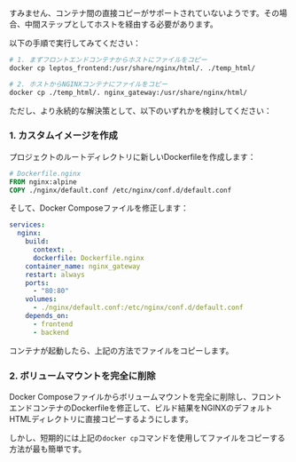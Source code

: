すみません、コンテナ間の直接コピーがサポートされていないようです。その場合、中間ステップとしてホストを経由する必要があります。

以下の手順で実行してみてください：

```bash
# 1. まずフロントエンドコンテナからホストにファイルをコピー
docker cp leptos_frontend:/usr/share/nginx/html/. ./temp_html/

# 2. ホストからNGINXコンテナにファイルをコピー
docker cp ./temp_html/. nginx_gateway:/usr/share/nginx/html/
```

ただし、より永続的な解決策として、以下のいずれかを検討してください：

### 1. カスタムイメージを作成

プロジェクトのルートディレクトリに新しいDockerfileを作成します：

```dockerfile
# Dockerfile.nginx
FROM nginx:alpine
COPY ./nginx/default.conf /etc/nginx/conf.d/default.conf
```

そして、Docker Composeファイルを修正します：

```yaml
services:
  nginx:
    build:
      context: .
      dockerfile: Dockerfile.nginx
    container_name: nginx_gateway
    restart: always
    ports:
      - "80:80"
    volumes:
      - ./nginx/default.conf:/etc/nginx/conf.d/default.conf
    depends_on:
      - frontend
      - backend
```

コンテナが起動したら、上記の方法でファイルをコピーします。

### 2. ボリュームマウントを完全に削除

Docker Composeファイルからボリュームマウントを完全に削除し、フロントエンドコンテナのDockerfileを修正して、ビルド結果をNGINXのデフォルトHTMLディレクトリに直接コピーするようにします。

しかし、短期的には上記の`docker cp`コマンドを使用してファイルをコピーする方法が最も簡単です。